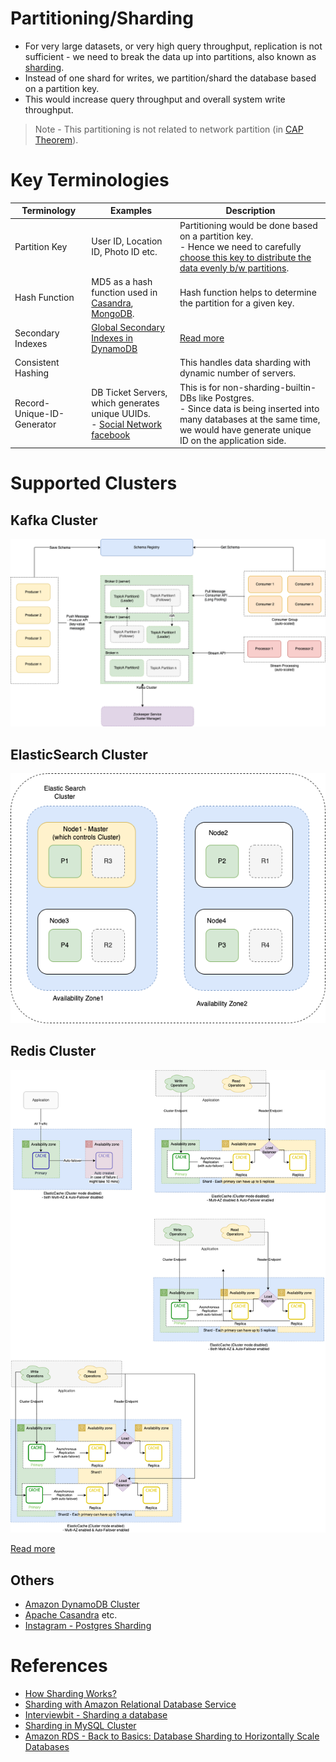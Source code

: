 # Partitioning/Sharding
- For very large datasets, or very high query throughput, replication is not sufficient - we need to break the data up into partitions, also known as [sharding](https://aws.amazon.com/what-is/database-sharding/).
- Instead of one shard for writes, we partition/shard the database based on a partition key. 
- This would increase query throughput and overall system write throughput.

> Note - This partitioning is not related to network partition (in [CAP Theorem](../CAP&PACELCTheorems/CAPTheorem.md)).

# Key Terminologies

| Terminology                | Examples                                                                                                                                                  | Description                                                                                                                                                                             |
|----------------------------|-----------------------------------------------------------------------------------------------------------------------------------------------------------|-----------------------------------------------------------------------------------------------------------------------------------------------------------------------------------------|
| Partition Key              | User ID, Location ID, Photo ID etc.                                                                                                                       | Partitioning would be done based on a partition key. <br/>- Hence we need to carefully [choose this key to distribute the data evenly b/w partitions](PartitionKeyTips.md).             |
| Hash Function              | MD5 as a hash function used in [Casandra](../NoSQL-Databases/WideColumnDB/ApacheCasandra.md), [MongoDB](../NoSQL-Databases/DocumentDB/MongoDB/Readme.md). | Hash function helps to determine the partition for a given key.                                                                                                                         |
| Secondary Indexes          | [Global Secondary Indexes in DynamoDB](../../2_AWSServices/6_DatabaseServices/AmazonDynamoDB/Readme.md)                                                   | [Read more](../DataStructuresUsedInDB/Indexing/Readme.md)                                                                                                                               |
| Consistent Hashing         |                                                                                                                                                           | This handles data sharding with dynamic number of servers.                                                                                                                              |
| Record-Unique-ID-Generator | DB Ticket Servers, which generates unique UUIDs.<br/>- [Social Network facebook](../../0_HLDUseCasesProblems/SocialNetworkFacebookInstagram/Readme.md)    | This is for non-sharding-builtin-DBs like Postgres. <br/>- Since data is being inserted into many databases at the same time, we would have generate unique ID on the application side. |

# Supported Clusters

## Kafka Cluster

![](../../4_MessageBrokersEDA/Kafka/assets/Kafka-Architecture.drawio.png)

## ElasticSearch Cluster

![](../Search-Databases/ElasticSearch/assests/ElasticSearch-Cluster.png)

## Redis Cluster

![](../../2_AWSServices/6_DatabaseServices/AmazonElasticCache/assets/ElasticCache-Multi-AZ.drawio.png)

[Read more](../../2_AWSServices/6_DatabaseServices/AmazonElasticCache/Readme.md)

## Others
- [Amazon DynamoDB Cluster](../../2_AWSServices/6_DatabaseServices/AmazonDynamoDB/Partioning.md)
- [Apache Casandra](../NoSQL-Databases/WideColumnDB/ApacheCasandra.md) etc.
- [Instagram - Postgres Sharding](../../0_HLDUseCasesProblems/SocialNetworkFacebookInstagram/Readme.md)

# References
- [How Sharding Works?](https://medium.com/@jeeyoungk/how-sharding-works-b4dec46b3f6)
- [Sharding with Amazon Relational Database Service](https://aws.amazon.com/blogs/database/sharding-with-amazon-relational-database-service/)
- [Interviewbit - Sharding a database](https://www.interviewbit.com/problems/sharding-a-database/)
- [Sharding in MySQL Cluster](https://www.mysql.com/products/cluster/scalability.html)
- [Amazon RDS - Back to Basics: Database Sharding to Horizontally Scale Databases](https://www.youtube.com/watch?v=9q-ZA6WtVy4)
